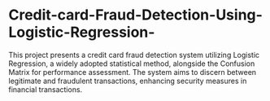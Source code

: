 # Credit-card-Fraud-Detection-Using-Logistic-Regression-
This project presents a credit card fraud detection system utilizing Logistic Regression, a widely adopted statistical method, alongside the Confusion Matrix for performance assessment. The system aims to discern between legitimate and fraudulent transactions, enhancing security measures in financial transactions.
